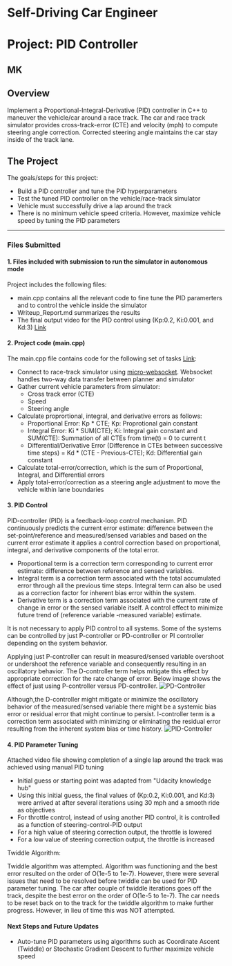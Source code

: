 # **Self-Driving Car Engineer**
# **Project: PID Controller**

## MK

Overview
---
Implement a Proportional-Integral-Derivative (PID) controller in C++ to maneuver the vehicle/car around a race track. The car and race track simulator provides cross-track-error (CTE) and velocity (mph) to compute steering angle correction. Corrected steering angle maintains the car stay inside of the track lane.

The Project
---
The goals/steps for this project:
* Build a PID controller and tune the PID hyperparameters
* Test the tuned PID controller on the vehicle/race-track simulator
* Vehicle must successfully drive a lap around the track
* There is no minimum vehicle speed criteria. However, maximize vehicle speed by tuning the PID parameters

[//]: # (Image References)

[image1]: ./Writeup_IV/PD-Controller.png "PD-Controller"
[image2]: ./Writeup_IV/PID-Controller.png "PID-Controller"

---
### Files Submitted

#### 1. Files included with submission to run the simulator in autonomous mode

Project includes the following files:
* main.cpp contains all the relevant code to fine tune the PID paramerters and to control the vehicle inside the simulator
* Writeup_Report.md summarizes the results
* The final output video for the PID control using (Kp:0.2, Ki:0.001, and Kd:3) [Link](https://www.youtube.com/watch?v=G4B1sXR3a6I&t=10s)

#### 2. Project code (main.cpp)

The main.cpp file contains code for the following set of tasks [Link](./src/main.cpp#L45-L125):
* Connect to race-track simulator using [micro-websocket](https://github.com/uNetworking/uWebSockets). Websocket handles two-way data transfer between planner and simulator
* Gather current vehicle parameters from simulator:
  - Cross track error (CTE)
  - Speed
  - Steering angle
* Calculate proprortional, integral, and derivative errors as follows:
  - Proportional Error: Kp * CTE; Kp: Proprotional gain constant
  - Integral Error: Ki * SUM(CTE); Ki: Integral gain constant and SUM(CTE): Summation of all CTEs from time(t) = 0 to current t
  - Differential/Derivative Error (Difference in CTEs between successive time steps) = Kd * (CTE - Previous-CTE); Kd:  Differential gain constant
* Calculate total-error/correction, which is the sum of Proportional, Integral, and Differential errors
* Apply total-error/correction as a steering angle adjustment to move the vehicle within lane boundaries
  
#### 3. PID Control

PID-controller (PID) is a feedback-loop control mechanism. PID continuously predicts the current error estimate: difference between the set-point/reference and measured/sensed variables and based on the current error estimate it applies a control correction based on proportional, integral, and derivative components of the total error.

* Proportional term is a correction term corresponding to current error estimate: difference between reference and sensed variables. 
* Integral term is a correction term associated with the total accumulated error through all the previous time steps. Integral term can also be used as a correction factor for inherent bias error within the system.
* Derivative term is a correction term associated with the current rate of change in error or the sensed variable itself. A control effect to minimize future trend of (reference variable -measured variable) estimate.

It is not necessary to apply PID control to all systems. Some of the systems can be controlled by just P-controller or PD-controller or PI controller depending on the system behavior.

Applying just P-controller can result in measured/sensed variable overshoot or undershoot the reference variable and consequently resulting in an oscillatory behavior. The D-controller term helps mitigate this effect by appropriate correction for the rate change of error. Below image shows the effect of just using P-controller versus PD-controller.
![][image1]

Although,the D-controller might mitigate or minimize the oscillatory behavior of the measured/sensed variable there might be a systemic bias error or residual error that might continue to persist. I-controller term is a correction term associated with minimizing or eliminating the residual error resulting from the inherent system bias or time history.
![][image2]

#### 4. PID Parameter Tuning
Attached video file showing completion of a single lap around the track was achieved using manual PID tuning
* Initial guess or starting point was adapted from "Udacity knowledge hub" 
* Using this initial guess, the final values of (Kp:0.2, Ki:0.001, and Kd:3) were arrived at after several iterations using 30 mph and a smooth ride as objectives
* For throttle control, instead of using another PID control, it is controlled as a function of steering-control-PID output
* For a high value of steering correction output, the throttle is lowered
* For a low value of steering correction output, the throttle is increased

Twiddle Algorithm:

Twiddle algorithm was attempted. Algorithm was functioning and the best error resulted on the order of O(1e-5 to 1e-7). However, there were several issues that need to be resolved before twiddle can be used for PID parameter tuning. The car after couple of twiddle iterations goes off the track, despite the best error on the order of O(1e-5 to 1e-7). The car needs to be reset back on to the track for the twiddle algorithm to make further progress. However, in lieu of time this was NOT attempted.

#### Next Steps and Future Updates
* Auto-tune PID parameters using algorithms such as Coordinate Ascent (Twiddle) or Stochastic Gradient Descent to further maximize vehicle speed

